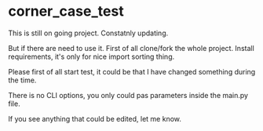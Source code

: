 # corner_case_test

This is still on going project. Constatnly updating.

But if there are need to use it. First of all clone/fork the whole project. Install requirements, it's only for nice import sorting thing. 

Please first of all start test, it could be that I have changed something during the time.

There is no CLI options, you only could pas parameters inside the main.py file.

If you see anything that could be edited, let me know.